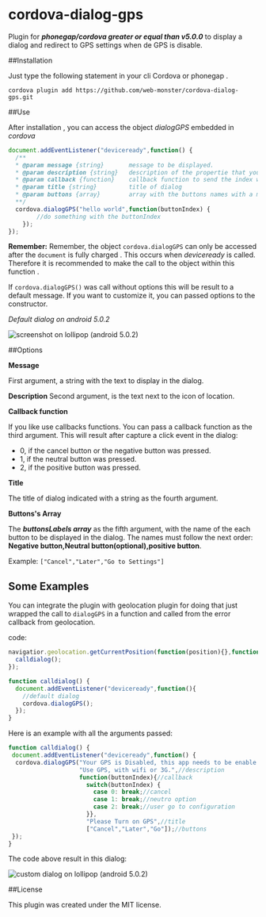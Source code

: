 # cordova-dialog-gps
Plugin for **_phonegap/cordova greater or equal than v5.0.0_** to display a dialog and redirect to GPS settings when de GPS is disable.

##Installation

Just type the following statement in your cli Cordova or phonegap .

`cordova plugin add https://github.com/web-monster/cordova-dialog-gps.git`


##Use

After installation , you can access the object *dialogGPS* embedded in *cordova*
  ```javascript
  document.addEventListener("deviceready",function() {
    /**
    * @param message {string}       message to be displayed.
    * @param description {string}   description of the propertie that you want change.
    * @param callback {function}    callback function to send the index when a button is pressed
    * @param title {string}         title of dialog
    * @param buttons {array}        array with the buttons names with a max three names.
    **/
    cordova.dialogGPS("hello world",function(buttonIndex) {
          //do something with the buttonIndex
      });
  });
  ```
**Remember:** Remember, the object `cordova.dialogGPS` can only be accessed after the `document` is fully charged . This occurs when *deviceready* is called. Therefore it is recommended to make the call to the object within this function .

If `cordova.dialogGPS()` was call without options this will be result to a default message. If you want to customize it,  you can passed options to the constructor.

*Default dialog on android 5.0.2*

![screenshot on lollipop (android 5.0.2)](img/Screenshot-default-lollipop.png)

##Options

**Message**

First argument, a string with the text to display in the dialog.

**Description**
Second argument, is the text next to the icon of location.

**Callback function**

If you like use callbacks functions. You can pass a callback function as the third argument. This will result after capture a click event in the dialog:

  * 0, if the cancel button or the negative button was pressed.
  * 1, if the neutral button was pressed.
  * 2, if the positive button was pressed.

**Title**

The title of dialog indicated with a string as the fourth argument.

**Buttons's Array**

The **_buttonsLabels array_** as the fifth argument, with the name of the each button to be displayed in the dialog. The names must follow the next order: **Negative button,Neutral button(optional),positive button**.
  
Example: ```["Cancel","Later","Go to Settings"]```

## Some Examples

You can integrate the plugin with geolocation plugin for doing that just wrapped the call to `dialogGPS` in a function and
called from the error callback from geolocation.

code:

```javascript
navigatior.geolocation.getCurrentPosition(function(position){},function(error){
  calldialog();
});

function calldialog() {
  document.addEventListener("deviceready",function(){
    //default dialog
    cordova.dialogGPS();
  });
}
```
Here is an example with all the arguments passed:

```javascript
function calldialog() {
 document.addEventListener("deviceready",function() {
  cordova.dialogGPS("Your GPS is Disabled, this app needs to be enable to works.",//message
                    "Use GPS, with wifi or 3G.",//description
                    function(buttonIndex){//callback
                      switch(buttonIndex) {
                        case 0: break;//cancel
                        case 1: break;//neutro option
                        case 2: break;//user go to configuration
                      }},
                      "Please Turn on GPS",//title
                      ["Cancel","Later","Go"]);//buttons
 });
}
```
The code above result in this dialog:

![custom dialog on lollipop (android 5.0.2)](img/Screenshot-custom-lollipop.png)

##License

This plugin was created under the MIT license.

